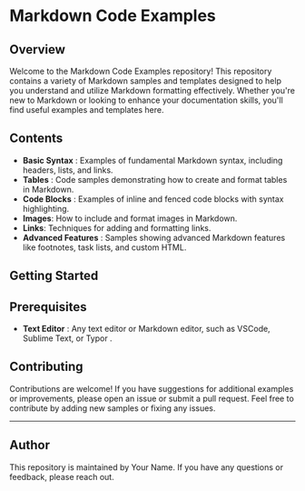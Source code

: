 # Markdown Code Examples
## Overview
Welcome to the Markdown Code Examples repository! This repository contains a variety of Markdown samples and templates designed to help you understand and utilize Markdown 
formatting effectively. Whether you're new to Markdown or looking to enhance your documentation skills, you'll find useful examples and templates here.

## Contents
- __Basic Syntax__ : Examples of fundamental Markdown syntax, including headers, lists, and links.
- __Tables__ : Code samples demonstrating how to create and format tables in Markdown.
- __Code Blocks__ : Examples of inline and fenced code blocks with syntax highlighting.
- __Images__: How to include and format images in Markdown.
- __Links__: Techniques for adding and formatting links.
- __Advanced Features__ : Samples showing advanced Markdown features like footnotes, task lists, and custom HTML.
  
## Getting Started
## Prerequisites
- __Text Editor__ : Any text editor or Markdown editor, such as VSCode, Sublime Text, or Typor .

## Contributing
Contributions are welcome! If you have suggestions for additional examples or improvements, please open an issue or submit a pull request.
Feel free to contribute by adding new samples or fixing any issues.

  ---
## Author
This repository is maintained by Your Name. If you have any questions or feedback, please reach out.
  
